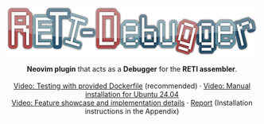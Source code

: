 <div align="center">
  <a href="https://github.com/freiburg-missing-semester-course/project-matthejue">
    <img src="./misc/logo6.png" alt="Logo" height="100px">
  </a>

  <p align="center">
    <strong>Neovim plugin</strong> that acts as a <strong>Debugger</strong> for the <strong>RETI assembler</strong>.
    <br />
    <br />
    <a href="https://youtu.be/RjGhruUwERQ?feature=shared">Video: Testing with provided Dockerfile</a> (recommended)
    ·
    <a href="https://youtu.be/p5zNdTiBRNg?feature=shared">Video: Manual installation for Ubuntu 24.04</a>
    <br />
    <a href="https://youtu.be/rTsYTDNR0do?feature=shared">Video: Feature showcase and implementation details</a>
    ·
    <a href="https://github.com/matthejue/RETI-Debugger_Documentation/releases/download/master/Report.pdf">Report</a> (Installation instructions in the Appendix)
    <br />
  </p>
</div>
